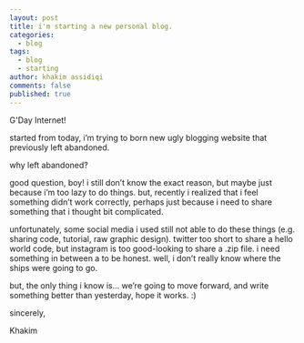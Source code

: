 ```yaml
---
layout: post
title: i'm starting a new personal blog.
categories:
  - blog
tags:
  - blog
  - starting
author: khakim assidiqi
comments: false
published: true
---
```


G'Day Internet!

started from today, i’m trying to born new ugly blogging website that previously left abandoned.

why left abandoned?

good question, boy! i still don’t know the exact reason, but maybe just because i’m too lazy to do things. but, recently i realized that i feel something didn’t work correctly, perhaps just because i need to share something that i thought bit complicated. 

unfortunately, some social media i used still not able to do these things (e.g. sharing code, tutorial, raw graphic design). twitter too short to share a hello world code, but instagram is too good-looking to share a .zip file. i need something in between a to be honest.
well, i don’t really know where the ships were going to go. 

but, the only thing i know is… we’re going to move forward, and write something better than yesterday, hope it works. :)



sincerely,

Khakim
